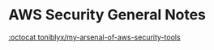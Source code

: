 # AWS Security General Notes

[:octocat toniblyx/my-arsenal-of-aws-security-tools](https://github.com/toniblyx/my-arsenal-of-aws-security-tools)
